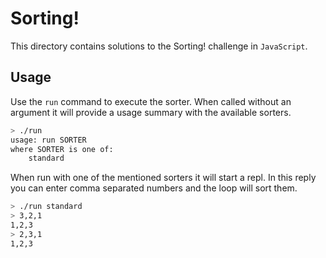 Sorting!
========

This directory contains solutions to the Sorting! challenge in
`JavaScript`.

Usage
-----

Use the `run` command to execute the sorter. When called without an
argument it will provide a usage summary with the available sorters.

``` sh
> ./run
usage: run SORTER
where SORTER is one of:
	standard
```

When run with one of the mentioned sorters it will start a repl. In
this reply you can enter comma separated numbers and the loop will
sort them.

``` sh
> ./run standard
> 3,2,1
1,2,3
> 2,3,1
1,2,3
```
